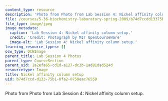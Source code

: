 ```yaml
---
content_type: resource
description: 'Photo from Photo from Lab Session 4: Nickel affinity column setup.'
file: /courses/5-36-biochemistry-laboratory-spring-2009/b74d7ccdd13375b10fa20759eac76559_Lab4_1.jpg
file_type: image/jpeg
image_metadata:
  caption: 'Lab Session 4: Nickel affinity column setup.'
  credit: 'Credit: Photograph by MIT OpenCourseWare'
  image-alt: 'Lab Session 4: Nickel affinity column setup.'
learning_resource_types: []
ocw_type: OCWImage
parent_title: Lab Session 4 Photos
parent_type: CourseSection
parent_uid: 1a2efa65-cd1d-a127-dc3b-1ad81dad524d
resourcetype: Image
title: Nickel affinity column setup
uid: b74d7ccd-d133-75b1-0fa2-0759eac76559
---
```

Photo from Photo from Lab Session 4: Nickel affinity column setup.

